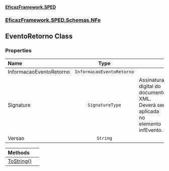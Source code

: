 #### [EficazFramework.SPED](EficazFrameworkSPED.md 'EficazFramework SPED')
### [EficazFramework.SPED.Schemas.NFe](EficazFramework.SPED.Schemas.NFe.md 'EficazFramework.SPED.Schemas.NFe')

## EventoRetorno Class
### Properties

| Name | Type | |
| :--- | :---: | :--- |
| InformacaoEventoRetorno | `InformacaoEventoRetorno` |  |
| Signature | `SignatureType` | Assinatura digital do documento XML. Deverá ser aplicada no elemento infEvento. |
| Versao | `String` |  |

| Methods | |
| :--- | :--- |
| [ToString()](EficazFramework.SPED.Schemas.NFe/EventoRetorno/ToString().md 'EficazFramework.SPED.Schemas.NFe.EventoRetorno.ToString()') | |
